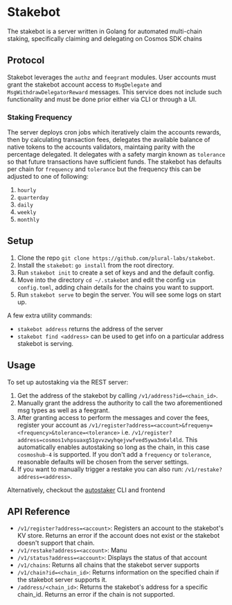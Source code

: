 # Stakebot

The stakebot is a server written in Golang for automated multi-chain staking, specifically claiming and delegating on Cosmos SDK chains

## Protocol

Stakebot leverages the `authz` and `feegrant` modules. User accounts must grant the stakebot account access to `MsgDelegate` and `MsgWithdrawDelegatorReward` messages. This service does not include such functionality and must be done prior either via CLI or through a UI.

### Staking Frequency

The server deploys cron jobs which iteratively claim the accounts rewards, then by calculating transaction fees, delegates the available balance of native tokens to the accounts validators, maintaing parity with the percentage delegated. It delegates with a safety margin known as `tolerance` so that future transactions have sufficient funds. The stakebot has defaults per chain for `frequency` and `tolerance` but the frequency this can be adjusted to one of following:

1. `hourly`
2. `quarterday`
3. `daily`
4. `weekly`
5. `monthly`

## Setup

1. Clone the repo `git clone https://github.com/plural-labs/stakebot`.
2. Install the `stakebot`: `go install` from the root directory.
3. Run `stakebot init` to create a set of keys and and the default config.
4. Move into the directory `cd ~/.stakebot` and edit the config `vim config.toml`, adding chain details for the chains you want to support.
5. Run `stakebot serve` to begin the server. You will see some logs on start up.

A few extra utility commands:

- `stakebot address` returns the address of the server
- `stakebot find <address>` can be used to get info on a particular address stakebot is serving.

## Usage

To set up autostaking via the REST server:

1. Get the address of the stakebot by calling `/v1/address?id=<chain_id>`.
2. Manually grant the address the authority to call the two aforementioned msg types as well as a feegrant.
3. After granting access to perform the messages and cover the fees, register your account as `/v1/register?address=<account>&frequeny=<frequency>&tolerance=<tolerance>` i.e. `/v1/register?address=cosmos1vhpsuaxg51gvvzwyhqejvwfved5ywa3n6vl4ld`. This automatically enables autostaking so long as the chain, in this case `cosmoshub-4` is supported. If you don't add a `frequency` or `tolerance`, reasonable defaults will be chosen from the server settings.
4. If you want to manually trigger a restake you can also run: `/v1/restake?address=<address>`.

Alternatively, checkout the [autostaker](https://github.com/plural-labs/autostaker) CLI and frontend

## API Reference

- `/v1/register?address=<account>`: Registers an account to the stakebot's KV store. Returns an error if the account does not exist or the stakebot doesn't support that chain.
- `/v1/restake?address=<account>`: Manu
- `/v1/status?address=<account>`: Displays the status of that account
- `/v1/chains`: Returns all chains that the stakebot server supports
- `/v1/chain?id=<chain_id>`: Returns information on the specified chain if the stakebot server supports it.
- `/address/<chain_id>`: Returns the stakebot's address for a specific chain_id. Returns an error if the chain is not supported.

